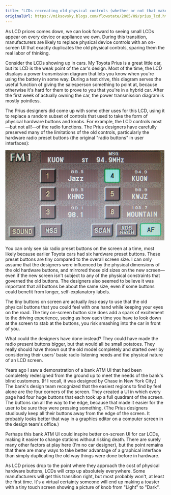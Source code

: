 ```yaml
---
title: "LCDs recreating old physical controls (whether or not that makes sense)"
originalUrl: https://miksovsky.blogs.com/flowstate/2005/09/prius_lcd.html
---
```


<p>
  As LCD prices comes down, we can look forward to seeing small LCDs appear on
  every device or appliance we own. During this transition, manufacturers are
  likely to replace physical device controls with an on-screen UI that exactly
  duplicates the old physical controls, sparing them the real labor of thinking.
</p>
<p>
  Consider the LCDs showing up in cars. My Toyota Prius is a great little car,
  but its LCD is the weak point of the car's design. Most of the time, the LCD
  displays a power transmission diagram that lets you know when you're using the
  battery in some way. During a test drive, this diagram serves the useful
  function of giving the salesperson something to point at, because otherwise
  it's hard for them to prove to you that you're in a hybrid car. After the
  first week of actually owning the car, the power transmission diagram is
  mostly pointless.
</p>
<p>
  The Prius designers did come up with some other uses for this LCD, using it to
  replace a random subset of controls that used to take the form of physical
  hardware buttons and knobs. For example, the LCD controls most—but not all!—of
  the radio functions. The Prius designers have carefully preserved many of the
  limitations of the old controls, particularly the hardware radio preset
  buttons (the original &quot;radio buttons&quot; in user interfaces):
</p>
<p>
  <img
    alt="Toyota_prius_radio"
    src="/images/flowstate/toyota_prius_radio.jpg"
  />
</p>
<p>
  You can only see six radio preset buttons on the screen at a time, most likely
  because earlier Toyota cars had six hardware preset buttons. These preset
  buttons are tiny compared to the overall screen size. I can only assume that
  the designers were influenced by the physical dimensions of the old hardware
  buttons, and mirrored those old sizes on the new screen—even if the new screen
  isn't subject to any of the physical constraints that governed the old
  buttons. The designers also seemed to believe it was important that all
  buttons be about the same size, even if some buttons could benefit from
  longer, self-explanatory labels.
</p>
<p>
  The tiny buttons on screen are actually <em>less</em> easy to use that the old
  physical buttons that you could feel with one hand while keeping your eyes on
  the road. The tiny on-screen button size does add a spark of excitement to the
  driving experience, seeing as how each time you have to look down at the
  screen to stab at the buttons, you risk smashing into the car in front of you.
</p>
<p>
  What could the designers have done instead? They could have made the radio
  present buttons bigger, but that would all be small potatoes. They really
  should have thrown out the old model completely and started over by
  considering their users' basic radio listening needs and the physical nature
  of an LCD screen.
</p>
<p>
  Years ago I saw a demonstration of a bank ATM UI that had been completely
  redesigned from the ground up to meet the needs of the bank's blind customers.
  (If I recall, it was designed by Chase in New York City.) The bank's design
  team recognized that the easiest regions to find by feel alone are the four
  corners of the screen. They created a UI in which every page had four huge
  buttons that each took up a full quadrant of the screen. The buttons ran all
  the way to the edge, because that made it easier for the user to be sure they
  were pressing something. (The Prius designers studiously keep all their
  buttons away from the edge of the screen. It probably looks better that way in
  a graphics editor on a computer screen in the design team's office.)
</p>
<p>
  Perhaps this bank ATM UI could inspire better on-screen UI for car LCDs,
  making it easier to change stations without risking death. There are surely
  many other factors at play here (I'm no car designer), but the point remains
  that there are many ways to take better advantage of a graphical interface
  than simply duplicating the old way things were done before in hardware.
</p>
<p>
  As LCD prices drop to the point where they approach the cost of physical
  hardware buttons, LCDs will crop up absolutely everywhere. Some manufacturers
  will get this transition right, but most probably won't, at least the first
  time. It's a virtual certainty someone will end up making a toaster with a
  tiny touch screen showing a picture of knob from &quot;Light&quot; to
  &quot;Dark&quot;.<br />
</p>
